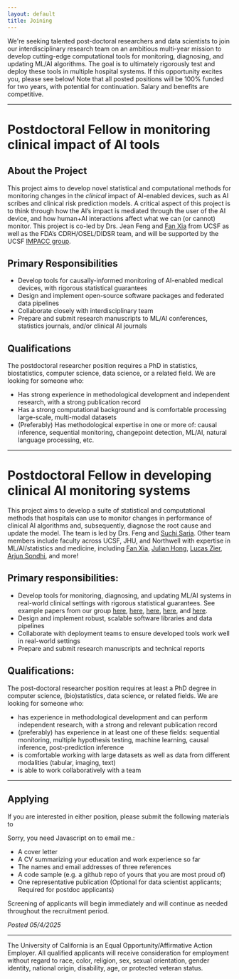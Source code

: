 ```yaml
---
layout: default
title: Joining
---
```


We're seeking talented post-doctoral researchers and data scientists to join our interdisciplinary research team on an ambitious multi-year mission to develop cutting-edge computational tools for monitoring, diagnosing, and updating ML/AI algorithms. The goal is to ultimately rigorously test and deploy these tools in multiple hospital systems.
If this opportunity excites you, please see below!
Note that all posted positions will be 100% funded for two years, with potential for continuation. Salary and benefits are competitive.

-------
# Postdoctoral Fellow in monitoring clinical impact of AI tools

## About the Project

This project aims to develop novel statistical and computational methods for monitoring changes in the *clinical* impact of AI-enabled devices, such as AI scribes and clinical risk prediction models. A critical aspect of this project is to think through how the AI’s impact is mediated through the user of the AI device, and how human+AI interactions affect what we can (or cannot) monitor. This project is co-led by Drs. Jean Feng and [Fan Xia](https://profiles.ucsf.edu/fan.xia) from UCSF as well as the FDA’s CDRH/OSEL/DIDSR team, and will be supported by the UCSF [IMPACC group](https://docit.ucsf.edu/news/first-continuous-ai-monitoring-platform-clinical-care).

## Primary Responsibilities
* Develop tools for causally-informed monitoring of AI-enabled medical devices, with rigorous statistical guarantees
* Design and implement open-source software packages and federated data pipelines
* Collaborate closely with interdisciplinary team
* Prepare and submit research manuscripts to ML/AI conferences, statistics journals, and/or clinical AI journals

## Qualifications
The postdoctoral researcher position requires a PhD in statistics, biostatistics, computer science, data science, or a related field. We are looking for someone who:
* Has strong experience in methodological development and independent research, with a strong publication record
* Has a strong computational background and is comfortable processing large-scale, multi-modal datasets
* (Preferably) Has methodological expertise in one or more of: causal inference, sequential monitoring, changepoint detection, ML/AI, natural language processing, etc.


-------

# Postdoctoral Fellow in developing clinical AI monitoring systems
This project aims to develop a suite of statistical and computational methods that hospitals can use to monitor changes in performance of clinical AI algorithms and, subsequently, diagnose the root cause and update the model.
The team is led by Drs. Feng and [Suchi Saria](https://suchisaria.jhu.edu/). Other team members include faculty across UCSF, JHU, and Northwell with expertise in ML/AI/statistics and medicine, including [Fan Xia](https://profiles.ucsf.edu/fan.xia), [Julian Hong](https://profiles.ucsf.edu/julian.hong), [Lucas Zier](https://profiles.ucsf.edu/lucas.zier), [Arjun Sondhi](https://asondhi.github.io/), and more!

## Primary responsibilities:
* Develop tools for monitoring, diagnosing, and updating ML/AI systems in real-world clinical settings with rigorous statistical guarantees. See example papers from our group [here](https://ai.nejm.org/stoken/default+domain/WHP5GAV5DNNC8FSNKFSD/full?redirectUri=doi/full/10.1056/AIra2400657), [here](https://proceedings.mlr.press/v236/feng24a.html), [here](https://www.nejm.org/doi/full/10.1056/NEJMc2104626), [here](https://proceedings.mlr.press/v130/subbaswamy21a.html), and [here](https://doi.org/10.1111/biom.13379).
* Design and implement robust, scalable software libraries and data pipelines
* Collaborate with deployment teams to ensure developed tools work well in real-world settings
* Prepare and submit research manuscripts and technical reports

## Qualifications:
The post-doctoral researcher position requires at least a PhD degree in computer science, (bio)statistics, data science, or related fields.
We are looking for someone who:
* has experience in methodological development and can perform independent research, with a strong and relevant publication record
* (preferably) has experience in at least one of these fields: sequential monitoring, multiple hypothesis testing, machine learning, causal inference, post-prediction inference
* is comfortable working with large datasets as well as data from different modalities (tabular, imaging, text)
* is able to work collaboratively with a team

---------

## Applying
If you are interested in either position, please submit the following materials to
<script type="text/javascript" language="javascript">
<!--
// Email obfuscator script 2.1 by Tim Williams, University of Arizona
// Random encryption key feature coded by Andrew Moulden
// This code is freeware provided these four comment lines remain intact
// A wizard to generate this code is at http://www.jottings.com/obfuscator/
{ coded = "chGo.thop@wgUt.hOw"
  key = "gHd4waxXhlYItNrmPkp7OQsG52j86EySC1W0ni9bUqzJcFRBuMVDeKoTfvAL3Z"
  shift=coded.length
  link=""
  for (i=0; i<coded.length; i++) {
    if (key.indexOf(coded.charAt(i))==-1) {
      ltr = coded.charAt(i)
      link += (ltr)
    }
    else {
      ltr = (key.indexOf(coded.charAt(i))-shift+key.length) % key.length
      link += (key.charAt(ltr))
    }
  }
document.write("<a href='mailto:"+link+"'>"+link+"</a>")
}
//-->
</script><noscript>Sorry, you need Javascript on to email me.</noscript>:
* A cover letter
* A CV summarizing your education and work experience so far
* The names and email addresses of three references
* A code sample (e.g. a github repo of yours that you are most proud of)
* One representative publication (Optional for data scientist applicants; Required for postdoc applicants)


Screening of applicants will begin immediately and will continue as needed throughout the recruitment period.

*Posted 05/4/2025*

-------
The University of California is an Equal Opportunity/Affirmative Action Employer. All qualified applicants will receive consideration for employment without regard to race, color, religion, sex, sexual orientation, gender identity, national origin, disability, age, or protected veteran status.
